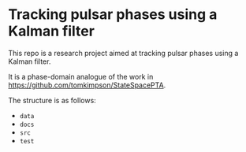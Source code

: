# Tracking pulsar phases using a Kalman filter


This repo is a research project aimed at tracking pulsar phases using a Kalman filter.

It is a phase-domain analogue of the work in https://github.com/tomkimpson/StateSpacePTA.

The structure is as follows:


* `data`
* `docs`
* `src`
* `test`